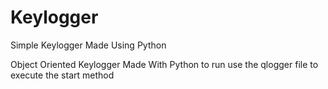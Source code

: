 # Keylogger
Simple Keylogger Made Using Python

Object Oriented Keylogger Made With Python to run use the qlogger file to execute the start method 
